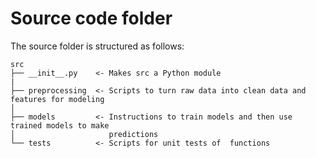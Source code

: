 # Source code folder
 
The source folder is structured as follows:
```
src
├── __init__.py    <- Makes src a Python module
|
├── preprocessing  <- Scripts to turn raw data into clean data and features for modeling
│
├── models         <- Instructions to train models and then use trained models to make
│                     predictions
└── tests          <- Scripts for unit tests of  functions
```
